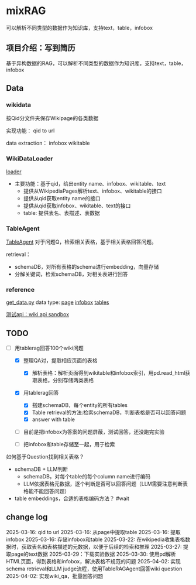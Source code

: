 # mixRAG
可以解析不同类型的数据作为知识库，支持text，table，infobox

## 项目介绍：写到简历
基于异构数据的RAG，可以解析不同类型的数据作为知识库，支持text，table，infobox



## Data 

### wikidata
按Qid分文件夹保存Wikipage的各类数据

实现功能：
qid to url

data extraction：
infobox
wikitable

### WikiDataLoader
[loader](./data/get_wiki_data.py)
- 主要功能：基于qid，给出entity name、infobox、wikitable、text
  - 提供从WikipediaPages解析text、infobox、wikitable的接口
  - 提供从qid获取entity name的接口
  - 提供从qid获取infobox、wikitable、text的接口
  - table: 提供表名、表描述、表数据

### TableAgent
[TableAgent](./agent/wiki_agent.py)
对于问题Q，检索相关表格，基于相关表格回答问题。

retrieval：
- schemaDB，对所有表格的schema进行embedding，向量存储
- 分解关键词，检索schemaDB，对相关表进行回答

### reference
[get_data.py](./data/get_data.py)
data type:
[page](https://en.wikipedia.org/wiki/The_World%27s_Billionaires)
[infobox](https://en.wikipedia.org/wiki/Template:Infobox)
[tables](https://www.mediawiki.org/wiki/Help:Tables)

[测试api：wiki api sandbox](https://en.wikipedia.org/wiki/Special:ApiSandbox#action=parse&format=json&page=Artificial%20intelligence&prop=sections&formatversion=2)

## TODO
- [ ] 用tablerag回答100个wiki问题
  - [x] 整理QA对，提取相应页面的表格
    - [x] 解析表格：解析页面得到wikitable和infobox索引，用pd.read_html获取表格，分别存储两类表格    
  - [x] 用tablerag回答
    - [x] 搭建schemaDB，每个entity的所有tables
    - [x] Table retrieval的方法:检索schemaDB，判断表格是否可以回答问题
    - [x] answer with table
  - [ ] 目前是把infobox为答案的问题屏蔽，测试回答，还没跑完实验
  - [ ] 把infobox和table存储至一起，用于检索


如何基于Question找到相关表格？
- schemaDB + LLM判断
	- schemaDB，对每个table的每个column name进行编码
	- LLM依据表格元数据，逐个判断是否可以回答问题（LLM需要注意判断表格能不能回答问题）
- table embeddings，合适的表格编码方法？ #wait 

## change log
2025-03-16: qid to url
2025-03-16: 从page中提取table
2025-03-16: 提取infobox
2025-03-16: 存储infobox和table
2025-03-22: 在wikipedia收集表格数据时，获取表名和表格描述的元数据，以便于后续的检索和推理
2025-03-27: 提取page的text数据
2025-03-29：下载实验数据
2025-03-30: 使用pd解析HTML页面，得到表格和infobox，解决表格不规范的问题
2025-04-02: 实现schema retrieval和LLM judge流程，使用TableRAGAgent回答wiki question
2025-04-02: 实现wiki_qa，批量回答问题
